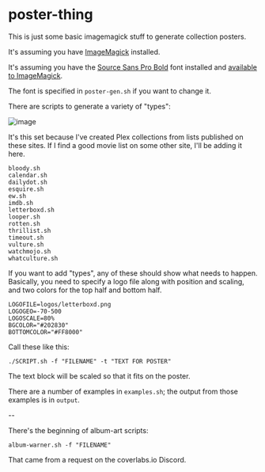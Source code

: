 # poster-thing

This is just some basic imagemagick stuff to generate collection posters.

It's assuming you have [ImageMagick](https://imagemagick.org/script/download.php) installed.

It's assuming you have the [Source Sans Pro Bold](https://fonts.google.com/specimen/Source+Sans+Pro) font installed and [available to ImageMagick](https://amhajja.medium.com/adding-a-new-font-to-imagemagick-31f7d2401b7e).

The font is specified in `poster-gen.sh` if you want to change it.

There are scripts to generate a variety of "types":

![image](https://user-images.githubusercontent.com/3865541/145758329-2ac461e1-53db-4be9-a526-2245144f5ca4.png)

It's this set because I've created Plex collections from lists published on these sites.  If I find a good movie list on some other site, I'll be adding it here.

```
bloody.sh
calendar.sh
dailydot.sh
esquire.sh
ew.sh
imdb.sh
letterboxd.sh
looper.sh
rotten.sh
thrillist.sh
timeout.sh
vulture.sh
watchmojo.sh
whatculture.sh
```

If you want to add "types", any of these should show what needs to happen.  Basically, you need to specify a logo file along with position and scaling, and two colors for the top half and bottom half.

```
LOGOFILE=logos/letterboxd.png
LOGOGEO=-70-500
LOGOSCALE=80%
BGCOLOR="#202830"
BOTTOMCOLOR="#FF8000"
```

Call these like this:
```
./SCRIPT.sh -f "FILENAME" -t "TEXT FOR POSTER"
```

The text block will be scaled so that it fits on the poster.

There are a number of examples in `examples.sh`; the output from those examples is in `output`.

--

There's the beginning of album-art scripts:

```
album-warner.sh -f "FILENAME"
```

That came from a request on the coverlabs.io Discord.
